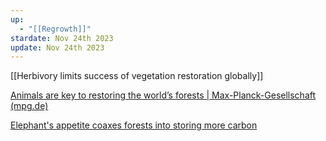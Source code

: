 ```yaml
---
up:
  - "[[Regrowth]]"
stardate: Nov 24th 2023
update: Nov 24th 2023
---
```

[[Herbivory limits success of vegetation restoration globally]]

[Animals are key to restoring the world’s forests | Max-Planck-Gesellschaft (mpg.de)](https://www.mpg.de/19560696/1125-ornr-animals-are-key-to-restoring-the-world-s-forests-987453-x)

[Elephant's appetite coaxes forests into storing more carbon](https://www.anthropocenemagazine.org/2023/01/the-voracious-appetite-of-forest-elephants-can-coax-forests-into-storing-more-carbon/)